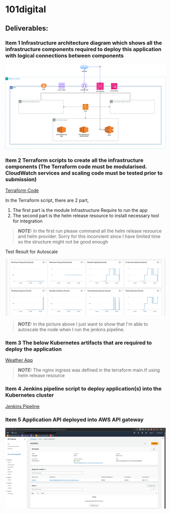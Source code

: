 # 101digital


## Deliverables:
### Item 1 Infrastructure architecture diagram which shows all the infrastructure components required to deploy this application with logical connections between components

![Image](101digital.drawio.png)


### Item 2 Terraform scripts to create all the infrastructure components (The Terraform code must be modularised. CloudWatch services and scaling code must be tested prior to submission)

[Terraform Code](terraform)

In the Terraform script, there are 2 part,
1. The first part is the module Infrastructure Require to run the app
2. The second part is the helm release resource to install necessary tool for integration
> **_NOTE:_**  In the first run please command all the helm release resource and helm provider. Sorry for this inconvient since I have limited time so the structure might not be good enough

Test Result for Autoscale

![img.png](img.png)

> **_NOTE:_**  In the picture above I just want to show that I'm able to autoscale the node when I run the jenkins pipeline.

### Item 3 The below Kubernetes artifacts that are required to deploy the application

[Weather App](k8s-manifest/weatherapp)

> **_NOTE:_**  The nginx ingress was defined in the terraform main.tf using helm release resource

### Item 4 Jenkins pipeline script to deploy application(s) into the Kubernetes cluster
[Jenkins Pipeline](jenkins)

### Item 5 Application API deployed into AWS API gateway

![img_1.png](img_1.png)